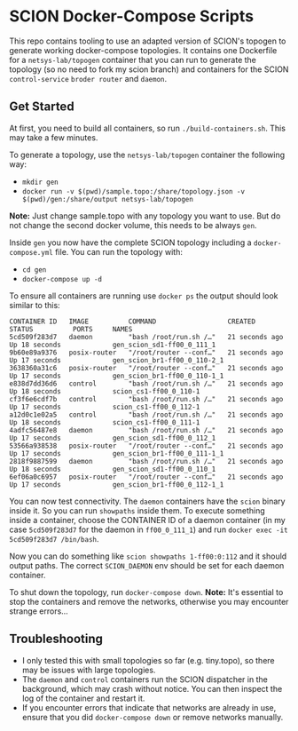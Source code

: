 # SCION Docker-Compose Scripts
This repo contains tooling to use an adapted version of SCION's topogen to generate working docker-compose topologies. It contains one Dockerfile for a `netsys-lab/topogen` container that you can run to generate the topology (so no need to fork my scion branch) and containers for the SCION `control-service` `broder router` and `daemon`.

## Get Started
At first, you need to build all containers, so run `./build-containers.sh`. This may take a few minutes.

To generate a topology, use the `netsys-lab/topogen` container the following way:

- `mkdir gen`
- `docker run -v $(pwd)/sample.topo:/share/topology.json -v $(pwd)/gen:/share/output netsys-lab/topogen`

**Note:** Just change sample.topo with any topology you want to use. But do not change the second docker volume, this needs to be always `gen`.

Inside `gen` you now have the complete SCION topology including a `docker-compose.yml` file. You can run the topology with:
- `cd gen`
- `docker-compose up -d`

To ensure all containers are running use `docker ps` the output should look similar to this:
```
CONTAINER ID   IMAGE          COMMAND                  CREATED          STATUS          PORTS     NAMES
5cd509f283d7   daemon         "bash /root/run.sh /…"   21 seconds ago   Up 18 seconds             gen_scion_sd1-ff00_0_111_1
9b60e89a9376   posix-router   "/root/router --conf…"   21 seconds ago   Up 17 seconds             gen_scion_br1-ff00_0_110-2_1
3638360a31c6   posix-router   "/root/router --conf…"   21 seconds ago   Up 17 seconds             gen_scion_br1-ff00_0_110-1_1
e838d7dd36d6   control        "bash /root/run.sh /…"   21 seconds ago   Up 18 seconds             scion_cs1-ff00_0_110-1
cf3f6e6cdf7b   control        "bash /root/run.sh /…"   21 seconds ago   Up 17 seconds             scion_cs1-ff00_0_112-1
a12d0c1e02a5   control        "bash /root/run.sh /…"   21 seconds ago   Up 18 seconds             scion_cs1-ff00_0_111-1
4adfc56487e8   daemon         "bash /root/run.sh /…"   21 seconds ago   Up 17 seconds             gen_scion_sd1-ff00_0_112_1
53566a938538   posix-router   "/root/router --conf…"   21 seconds ago   Up 17 seconds             gen_scion_br1-ff00_0_111-1_1
2818f9887599   daemon         "bash /root/run.sh /…"   21 seconds ago   Up 18 seconds             gen_scion_sd1-ff00_0_110_1
6ef06a0c6957   posix-router   "/root/router --conf…"   21 seconds ago   Up 17 seconds             gen_scion_br1-ff00_0_112-1_1
```

You can now test connectivity. The `daemon` containers have the `scion` binary inside it. So you can run `showpaths` inside them. To execute something inside a container, choose the CONTAINER ID of a daemon container (in my case `5cd509f283d7` for the daemon in `ff00_0_111_1`) and run `docker exec -it 5cd509f283d7 /bin/bash`.

Now you can do something like `scion showpaths 1-ff00:0:112` and it should output paths. The correct `SCION_DAEMON` env should be set for each daemon container.

To shut down the topology, run `docker-compose down`. **Note:** It's essential to stop the containers and remove the networks, otherwise you may encounter strange errors...

## Troubleshooting
- I only tested this with small topologies so far (e.g. tiny.topo), so there may be issues with large topologies.
- The `daemon` and `control` containers run the SCION dispatcher in the background, which may crash without notice. You can then inspect the log of the container and restart it.
- If you encounter errors that indicate that networks are already in use, ensure that you did `docker-compose down` or remove networks manually.
